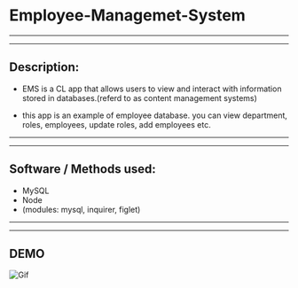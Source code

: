 # Employee-Managemet-System
________________________________________________________________________________________________________________________________________
________________________________________________________________________________________________________________________________________

## **Description:**

* EMS is a CL app that allows users to view and interact with information stored in databases.(referd to as content management systems)

* this app is an example of employee database. you can view department, roles, employees, update roles, add employees etc.

________________________________________________________________________________________________________________________________________
________________________________________________________________________________________________________________________________________

## **Software / Methods used:**

* MySQL
* Node 
* (modules: mysql, inquirer, figlet)

________________________________________________________________________________________________________________________________________
________________________________________________________________________________________________________________________________________

## **DEMO**

![Gif](demoGiF.gif)
